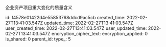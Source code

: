 企业资产项目重大变化的质量含义

id: f4578e01422d4e55853768ddcd9ac5cb
created_time: 2022-02-27T13:41:03.547Z
updated_time: 2022-02-27T13:41:03.547Z
user_created_time: 2022-02-27T13:41:03.547Z
user_updated_time: 2022-02-27T13:41:03.547Z
encryption_cipher_text: 
encryption_applied: 0
is_shared: 0
parent_id: 
type_: 5